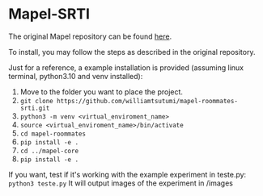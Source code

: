 
# Mapel-SRTI

The original Mapel repository can be found [here](https://github.com/szufix/mapel).

To install, you may follow the steps as described in the original repository.

Just for a reference, a example installation is provided (assuming linux terminal, python3.10 and venv installed):
1. Move to the folder you want to place the project.
2. `git clone https://github.com/williamtsutumi/mapel-roommates-srti.git`
3. `python3 -m venv <virtual_enviroment_name>`
4. `source <virtual_enviroment_name>/bin/activate`
5. `cd mapel-roommates`
6. `pip install -e .`
7. `cd ../mapel-core`
8. `pip install -e .`
   
If you want, test if it's working with the example experiment in teste.py: `python3 teste.py`
It will output images of the experiment in /images
